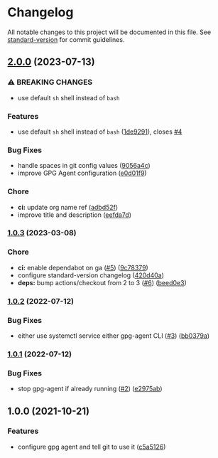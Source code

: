 # Changelog

All notable changes to this project will be documented in this file. See [standard-version](https://github.com/conventional-changelog/standard-version) for commit guidelines.

## [2.0.0](https://github.com/creshpay/action-gpg/compare/v1.0.3...v2.0.0) (2023-07-13)


### ⚠ BREAKING CHANGES

* use default `sh` shell instead of `bash`

### Features

* use default `sh` shell instead of `bash` ([1de9291](https://github.com/creshpay/action-gpg/commit/1de92913bfc21767a53cd46c9544aa3322e18812)), closes [#4](https://github.com/creshpay/action-gpg/issues/4)


### Bug Fixes

* handle spaces in git config values ([9056a4c](https://github.com/creshpay/action-gpg/commit/9056a4cd3a5c7b562ea6fa5c6341b6093f2a5c17))
* improve GPG Agent configuration ([e0d01f9](https://github.com/creshpay/action-gpg/commit/e0d01f985e7a02bc4ecc3c934b5069c6e803f52d))


### Chore

* **ci:** update org name ref ([adbd52f](https://github.com/creshpay/action-gpg/commit/adbd52fa6591577026eca360987da1014fe89167))
* improve title and description ([eefda7d](https://github.com/creshpay/action-gpg/commit/eefda7db48189a294741a2dbb09d4e896d8e4b22))

### [1.0.3](https://github.com/cresh-io/action-gpg/compare/v1.0.2...v1.0.3) (2023-03-08)


### Chore

* **ci:** enable dependabot on ga ([#5](https://github.com/cresh-io/action-gpg/issues/5)) ([9c78379](https://github.com/cresh-io/action-gpg/commit/9c7837911f02a9351b72eea388bf576317fe23a3))
* configure standard-version changelog ([420d40a](https://github.com/cresh-io/action-gpg/commit/420d40a1b53967f2d97c4f7daadee6a55a95692d))
* **deps:** bump actions/checkout from 2 to 3 ([#6](https://github.com/cresh-io/action-gpg/issues/6)) ([beed0e3](https://github.com/cresh-io/action-gpg/commit/beed0e32752e09899f2585062a03112ea85c149b))

### [1.0.2](https://github.com/cresh-io/action-gpg/compare/v1.0.1...v1.0.2) (2022-07-12)


### Bug Fixes

* either use systemctl service either gpg-agent CLI ([#3](https://github.com/cresh-io/action-gpg/issues/3)) ([bb0379a](https://github.com/cresh-io/action-gpg/commit/bb0379a4ec361d1ec40d6568f193748cf9baf47e))

### [1.0.1](https://github.com/cresh-io/action-gpg/compare/v1.0.0...v1.0.1) (2022-07-12)


### Bug Fixes

* stop gpg-agent if already running ([#2](https://github.com/cresh-io/action-gpg/issues/2)) ([e2975ab](https://github.com/cresh-io/action-gpg/commit/e2975ab263bdb41c3ec5284f38778fec4e873eb1))

## 1.0.0 (2021-10-21)


### Features

* configure gpg agent and tell git to use it ([c5a5126](https://github.com/cresh-io/action-gpg/commit/c5a512635ed895507c1c7f833fda1fad8dab8b42))
